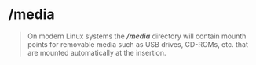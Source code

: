 # /media

> On modern Linux systems the ***/media*** directory will contain mounth points for removable media such as USB drives, CD-ROMs, etc. that are mounted automatically at the insertion.


